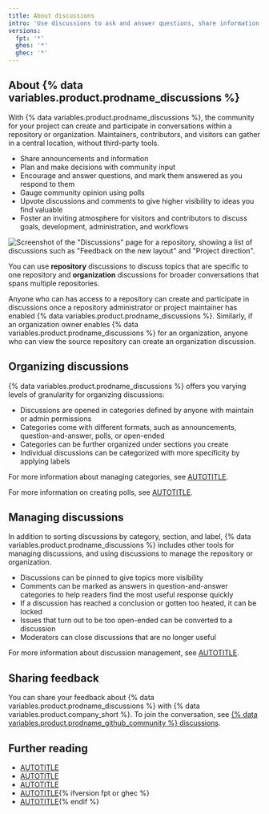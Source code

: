 ```yaml
---
title: About discussions
intro: 'Use discussions to ask and answer questions, share information, make announcements, and conduct or participate in a conversation about a project.'
versions:
  fpt: '*'
  ghes: '*'
  ghec: '*'
---
```



## About {% data variables.product.prodname_discussions %}

With {% data variables.product.prodname_discussions %}, the community for your project can create and participate in conversations within a repository or organization. Maintainers, contributors, and visitors can gather in a central location, without third-party tools.

* Share announcements and information
* Plan and make decisions with community input
* Encourage and answer questions, and mark them answered as you respond to them
* Gauge community opinion using polls
* Upvote discussions and comments to give higher visibility to ideas you find valuable
* Foster an inviting atmosphere for visitors and contributors to discuss goals, development, administration, and workflows

![Screenshot of the "Discussions" page for a repository, showing a list of discussions such as "Feedback on the new layout" and "Project direction".](/assets/images/help/discussions/hero.png)

You can use **repository** discussions to discuss topics that are specific to one repository and **organization** discussions for broader conversations that spans multiple repositories.

Anyone who can has access to a repository can create and participate in discussions once a repository administrator or project maintainer has enabled {% data variables.product.prodname_discussions %}. Similarly, if an organization owner enables {% data variables.product.prodname_discussions %} for an organization, anyone who can view the source repository can create an organization discussion.

## Organizing discussions

{% data variables.product.prodname_discussions %} offers you varying levels of granularity for organizing discussions:

* Discussions are opened in categories defined by anyone with maintain or admin permissions
* Categories come with different formats, such as announcements, question-and-answer, polls, or open-ended
* Categories can be further organized under sections you create
* Individual discussions can be categorized with more specificity by applying labels

For more information about managing categories, see [AUTOTITLE](/discussions/managing-discussions-for-your-community/managing-categories-for-discussions).

For more information on creating polls, see [AUTOTITLE](/discussions/collaborating-with-your-community-using-discussions/participating-in-a-discussion#creating-a-poll).

## Managing discussions

In addition to sorting discussions by category, section, and label, {% data variables.product.prodname_discussions %} includes other tools for managing discussions, and using discussions to manage the repository or organization.

* Discussions can be pinned to give topics more visibility
* Comments can be marked as answers in question-and-answer categories to help readers find the most useful response quickly
* If a discussion has reached a conclusion or gotten too heated, it can be locked
* Issues that turn out to be too open-ended can be converted to a discussion
* Moderators can close discussions that are no longer useful

For more information about discussion management, see [AUTOTITLE](/discussions/managing-discussions-for-your-community/managing-discussions).

## Sharing feedback

You can share your feedback about {% data variables.product.prodname_discussions %} with {% data variables.product.company_short %}. To join the conversation, see [{% data variables.product.prodname_github_community %} discussions](https://github.com/orgs/community/discussions/categories/discussions).

## Further reading

* [AUTOTITLE](/get-started/writing-on-github/getting-started-with-writing-and-formatting-on-github/about-writing-and-formatting-on-github)
* [AUTOTITLE](/search-github/searching-on-github/searching-discussions)
* [AUTOTITLE](/account-and-profile/managing-subscriptions-and-notifications-on-github/setting-up-notifications/about-notifications)
* [AUTOTITLE](/communities/moderating-comments-and-conversations){% ifversion fpt or ghec %}
* [AUTOTITLE](/communities/maintaining-your-safety-on-github){% endif %}
